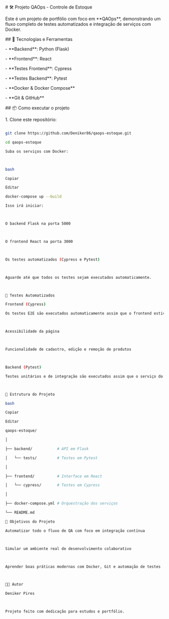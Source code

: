 \# 🛠️ Projeto QAOps - Controle de Estoque



Este é um projeto de portfólio com foco em \*\*QAOps\*\*, demonstrando um fluxo completo de testes automatizados e integração de serviços com Docker.



\## 🚀 Tecnologias e Ferramentas



\- \*\*Backend\*\*: Python (Flask)

\- \*\*Frontend\*\*: React

\- \*\*Testes Frontend\*\*: Cypress

\- \*\*Testes Backend\*\*: Pytest

\- \*\*Docker \& Docker Compose\*\*

\- \*\*Git \& GitHub\*\*



\## 📦 Como executar o projeto



1\. Clone este repositório:



```bash

git clone https://github.com/Deniker86/qaops-estoque.git

cd qaops-estoque

Suba os serviços com Docker:



bash

Copiar

Editar

docker-compose up --build

Isso irá iniciar:



O backend Flask na porta 5000



O frontend React na porta 3000



Os testes automatizados (Cypress e Pytest)



Aguarde até que todos os testes sejam executados automaticamente.



🧪 Testes Automatizados

Frontend (Cypress)

Os testes E2E são executados automaticamente assim que o frontend estiver disponível. Eles verificam:



Acessibilidade da página



Funcionalidade de cadastro, edição e remoção de produtos



Backend (Pytest)

Testes unitários e de integração são executados assim que o serviço do backend for iniciado.



📁 Estrutura do Projeto

bash

Copiar

Editar

qaops-estoque/

│

├── backend/           # API em Flask

│   └── tests/         # Testes em Pytest

│

├── frontend/          # Interface em React

│   └── cypress/       # Testes em Cypress

│

├── docker-compose.yml # Orquestração dos serviços

└── README.md

🎯 Objetivos do Projeto

Automatizar todo o fluxo de QA com foco em integração contínua



Simular um ambiente real de desenvolvimento colaborativo



Aprender boas práticas modernas com Docker, Git e automação de testes



👨‍💻 Autor

Deniker Pires



Projeto feito com dedicação para estudos e portfólio.

